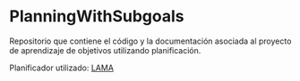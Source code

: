 # PlanningWithSubgoals

Repositorio que contiene el código y la documentación asociada al proyecto de
aprendizaje de objetivos utilizando planificación.

Planificador utilizado: [LAMA](https://github.com/rock-planning/planning-lama)
